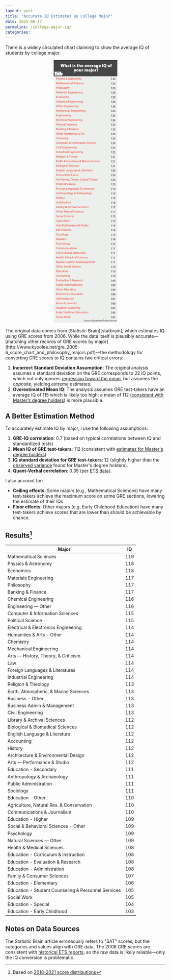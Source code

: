 ```yaml
---
layout: post
title: "Accurate IQ Estimates By College Major"
date: 2025-06-17 
permalink: /college-major-iq/
categories: 
---
```

There is a widely circulated chart claiming to show the average IQ of students by college major. 
<div style="text-align: center;">
    <figure>
        <img src="/assets/images/college-major-iq/statistic-brain.jpg" width="200" alt="Alt Text">
    </figure>
</div>
The original data comes from [Statistic Brain][statbrain], which estimates IQ using GRE scores from 2006. While the data itself is plausibly accurate—[matching other records of GRE scores by major](http://www.kyoolee.net/gre_2005-6_score_chart_and_philosophy_majors.pdf)—the methodology for converting GRE scores to IQ contains two critical errors: 

1. **Incorrect Standard Deviation Assumption**: The original analysis assumes a standard deviation on the GRE corresponds to 22 IQ points, which not only ignores [regression toward the mean](https://en.wikipedia.org/wiki/Regression_toward_the_mean), but assumes the *opposite*, yielding extreme estimates.
2. **Overestimated Mean IQ**: The analysis assumes GRE test-takers have an average IQ of 115 which is likely too high; a mean of 112 ([consistent with Master’s degree holders][rc-analysis]) is more plausible. 

## A Better Estimation Method

To accurately estimate IQ by major, I use the following assumptions:
1. **GRE-IQ correlation**: 0.7 (based on typical correlations between IQ and standardized tests)
2. **Mean IQ of GRE test-takers**: 112 (consistent with [estimates for Master's degree holders][rc-analysis]).
3. **IQ standard deviation for GRE test-takers**: 12 (slightly higher than the [observed variance][rc-analysis] found for Master's degree holders).
4. **Quant-Verbal correlation**: 0.35 (per [ETS data](https://web.archive.org/web/20221016110719/http://www.ets.org/pdfs/gre/gre-guide-table-1a.pdf)).

I also account for: 
- **Ceiling effects**: Some majors (e.g., Mathematical Sciences) have many test-takers achieve the maximum score on some GRE sections, lowering the estimate of their IQs
- **Floor effects**: Other majors (e.g. Early Childhood Education) have many test-takers achieve scores that are lower than should be achievable by chance.

## Results[^1]

| Major                                                  | IQ  |
|-------------------------------------------------------|------|
| Mathematical Sciences                                  | 119 |
| Physics & Astronomy                                    | 118 |
| Economics                                              | 118 |
| Materials Engineering                                  | 117 |
| Philosophy                                             | 117 |
| Banking & Finance                                      | 117 |
| Chemical Engineering                                   | 116 |
| Engineering — Other                                    | 116 |
| Computer & Information Sciences                        | 115 |
| Political Science                                      | 115 |
| Electrical & Electronics Engineering                   | 114 |
| Humanities & Arts - Other                              | 114 |
| Chemistry                                              | 114 |
| Mechanical Engineering                                 | 114 |
| Arts — History, Theory, & Criticism                    | 114 |
| Law                                                    | 114 |
| Foreign Languages & Literatures                        | 114 |
| Industrial Engineering                                 | 114 |
| Religion & Theology                                    | 113 |
| Earth, Atmospheric, & Marine Sciences                  | 113 |
| Business - Other                                       | 113 |
| Business Admin & Management                            | 113 |
| Civil Engineering                                      | 113 |
| Library & Archival Sciences                            | 112 |
| Biological & Biomedical Sciences                       | 112 |
| English Language & Literature                          | 112 |
| Accounting                                             | 112 |
| History                                                | 112 |
| Architecture & Environmental Design                    | 112 |
| Arts — Performance & Studio                            | 112 |
| Education - Secondary                                  | 111 |
| Anthropology & Archaeology                             | 111 |
| Public Administration                                  | 111 |
| Sociology                                              | 111 |
| Education - Other                                      | 110 |
| Agriculture, Natural Res. & Conservation               | 110 |
| Communications & Journalism                            | 110 |
| Education - Higher                                     | 109 |
| Social & Behavioral Sciences - Other                   | 109 |
| Psychology                                             | 109 |
| Natural Sciences — Other                               | 109 |
| Health & Medical Sciences                              | 108 |
| Education - Curriculum & Instruction                   | 108 |
| Education - Evaluation & Research                      | 108 |
| Education - Administration                             | 108 |
| Family & Consumer Sciences                             | 107 |
| Education - Elementary                                 | 106 |
| Education - Student Counseling & Personnel Services    | 105 |
| Social Work                                            | 105 |
| Education - Special                                    | 104 |
| Education - Early Childhood                            | 103 |


## Notes on Data Sources
The Statistic Brain article erroneously refers to "SAT" scores, but the categories and values align with GRE data. The 2006 GRE scores are consistent with [historical ETS reports](https://nces.ed.gov/programs/digest/d13/tables/dt13_327.10.asp), so the raw data is likely reliable—only the IQ conversion is problematic. 

[statbrain]: https://web.archive.org/web/20120117212741/http://www.statisticbrain.com/iq-estimates-by-intended-college-major/
[rc-analysis]: https://randomcriticalanalysis.com/2015/06/11/iq-test-scores-gpa-income-and-related-correlations-from-nlsy97/#rcatoc-iq-test-score-by-educational-attainment-level

[^1]: Based on [2018-2021 score distributions](https://web.archive.org/web/20220901054633/https://www.ets.org/s/gre/pdf/gre_table4A.pdf)

